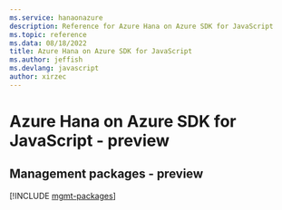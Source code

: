 ```yaml
---
ms.service: hanaonazure
description: Reference for Azure Hana on Azure SDK for JavaScript
ms.topic: reference
ms.data: 08/18/2022
title: Azure Hana on Azure SDK for JavaScript
ms.author: jeffish
ms.devlang: javascript
author: xirzec
---
```

# Azure Hana on Azure SDK for JavaScript - preview

## Management packages - preview
[!INCLUDE [mgmt-packages](hana-on-azure-mgmt-index.md)]